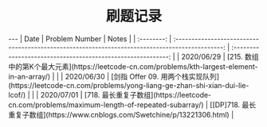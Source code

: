 <h1 align="center">
  刷题记录
  </h1>
  ---
|    Date    |                       Problem Number                         |                            Notes                             |
| :--------: | :---------------------------------------------------------------------------------------------: | :----------------------------------------------------------: |
| 2020/06/29 | [215. 数组中的第K个最大元素](https://leetcode-cn.com/problems/kth-largest-element-in-an-array/) |                                                              |
| 2020/06/30 | [剑指 Offer 09. 用两个栈实现队列](https://leetcode-cn.com/problems/yong-liang-ge-zhan-shi-xian-dui-lie-lcof/) |                                                              |
| 2020/07/01 | [718. 最长重复子数组](https://leetcode-cn.com/problems/maximum-length-of-repeated-subarray/) | [[DP]718. 最长重复子数组](https://www.cnblogs.com/Swetchine/p/13221306.html) |

